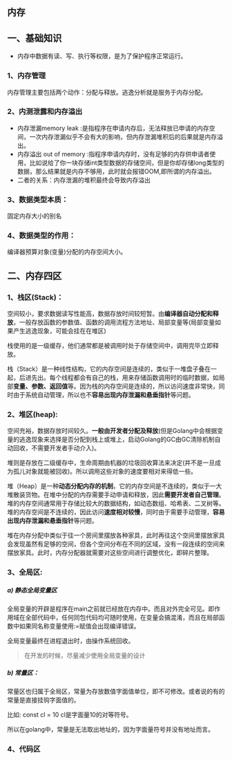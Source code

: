 ## 内存

## 一、基础知识

* 内存中数据有读、写、执行等权限，是为了保护程序正常运行。

### 1、内存管理

内存管理主要包括两个动作：分配与释放。逃逸分析就是服务于内存分配。

### 2、内测泄露和内存溢出

- 内存泄漏memory leak :是指程序在申请内存后，无法释放已申请的内存空间，一次内存泄漏似乎不会有大的影响，但内存泄漏堆积后的后果就是内存溢出。
- 内存溢出 out of memory :指程序申请内存时，没有足够的内存供申请者使用，比如说给了你一块存储int类型数据的存储空间，但是你却存储long类型的数据，那么结果就是内存不够用，此时就会报错OOM,即所谓的内存溢出。
- 二者的关系：内存泄漏的堆积最终会导致内存溢出

### 3、数据类型本质：

 固定内存大小的别名

### 4、数据类型的作用：

 编译器预算对象(变量)分配的内存空间大小。

## 二、内存四区

### 1、栈区(Stack)：

空间较小，要求数据读写性能高，数据存放时间较短暂。由**编译器自动分配和释放**，一般存放函数的参数值、函数的调用流程方法地址、局部变量等(局部变量如果产生逃逸现象，可能会挂在在堆区)

栈使用的是一级缓存，他们通常都是被调用时处于存储空间中，调用完毕立即释放。

栈（Stack）是一种线性结构，它的内存空间是连续的，类似于一堆盘子叠在一起，后进先出。每个线程都会有自己的栈，用来存储函数调用时的临时数据，如局部**变量、参数、返回值**等。因为栈的内存空间是连续的，所以访问速度非常快，同时由于系统自动管理，所以也不**容易出现内存泄漏和悬垂指针**等问题。

### 2、堆区(heap):

空间充裕，数据存放时间较久。**一般由开发者分配及释放**(但是Golang中会根据变量的逃逸现象来选择是否分配到栈上或堆上，启动Golang的GC由GC清除机制自动回收，不需要开发者手动介入)。

堆则是存放在二级缓存中，生命周期由机器的垃圾回收算法来决定(并不是一旦成为孤儿对象就能被回收)。所以调用这些对象的速度要相对来得低一些。

堆（Heap）是一种**动态分配内存的机制**，它的内存空间是不连续的，类似于一大堆散装货物。在堆中分配的内存需要手动申请和释放，因此**需要开发者自己管理**。堆的内存空间通常用于存储比较大的数据结构，如动态数组、哈希表、二叉树等。堆的内存空间是不连续的，因此访问**速度相对较慢**，同时由于需要手动管理，**容易出现内存泄漏和悬垂指针**等问题。

堆在内存分配中类似于往一个房间里摆放各种家具，此时再往这个空间里摆放家具会发现虽然有足够的空间，但各个空间分布在不同的区域，没有一段连续的空间来摆放家具。此时，内存分配器就需要对这些空间进行调整优化，即碎片整理。

### 3、全局区:

##### a) 静态全局变量区

全局变量的开辟是程序在main之前就已经放在内存中。而且对外完全可见。即作用域在全部代码中，任何同包代码均可随时使用，在变量会搞混淆，而且在局部函数中如果同名称变量使用:=赋值会出现编译错误。

全局变量最终在进程退出时，由操作系统回收。

> 在开发的时候，尽量减少使用全局变量的设计

##### b) 常量区：

常量区也归属于全局区，常量为存放数值字面值单位，即不可修改。或者说的有的常量是直接挂钩字面值的。

比如:
const cl = 10
cl是字面量10的对等符号。

所以在golang中，常量是无法取出地址的，因为字面量符号并没有地址而言。

### 4、代码区
